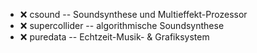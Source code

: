 - :x:  csound  -- Soundsynthese und Multieffekt-Prozessor
- :x:  supercollider  -- algorithmische Soundsynthese
- :x:  puredata  -- Echtzeit-Musik- & Grafiksystem
